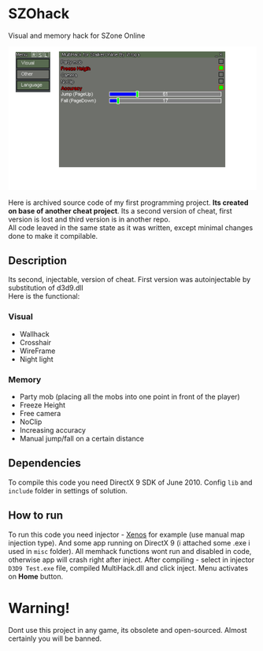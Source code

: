 
# SZOhack 
Visual and memory hack for SZone Online

<div align="center">
    <img src="screenshots/szohack_v2_other_menu.png" alt="Screenshot of cheat">
</div>

Here is archived source code of my first programming project. __Its created on base of another cheat project__.
Its a second version of cheat, first version is lost and third version is in another repo.  
All code leaved in the same state as it was written, except minimal changes done to make it compilable.

## Description
Its second, injectable, version of cheat. First version was autoinjectable by substitution of d3d9.dll  
Here is the functional:  
### Visual
- Wallhack
- Crosshair
- WireFrame
- Night light
### Memory
- Party mob (placing all the mobs into one point in front of the player)
- Freeze Height
- Free camera
- NoClip
- Increasing accuracy
- Manual jump/fall on a certain distance



## Dependencies  
To compile this code you need DirectX 9 SDK of June 2010.
Config `lib` and `include` folder in settings of solution.
  
## How to run
To run this code you need injector - [Xenos](https://github.com/DarthTon/Xenos) for example (use manual map injection type). And some app running on DirectX 9 (i attached some .exe i used in `misc` folder). All memhack functions wont run and disabled in code, otherwise app will crash right after inject. After compiling - select in injector `D3D9 Test.exe` file, compiled MultiHack.dll and click inject. Menu activates on __Home__ button.

# Warning!
Dont use this project in any game, its obsolete and open-sourced. Almost certainly you will be banned.